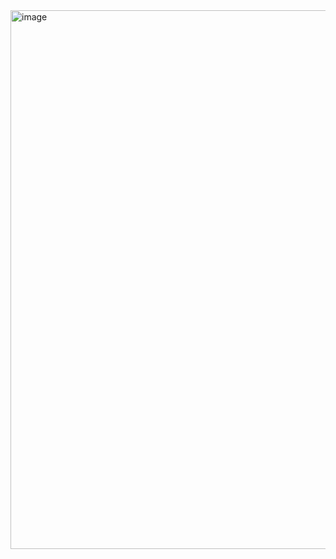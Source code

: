 <img width="1088" height="862" alt="image" src="https://github.com/user-attachments/assets/b85df3d9-ea33-4e3c-ab1a-26e4e84bc1b2" />
